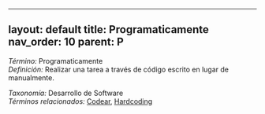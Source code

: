 
---
layout: default
title: Programaticamente
nav_order: 10
parent: P
---

*Término:* Programaticamente  
*Definición:* Realizar una tarea a través de código escrito en lugar de manualmente.

*Taxonomía:* Desarrollo de Software  
*Términos relacionados:* [Codear](https://maleniski.github.io/diccionario-angl-tec-mx/docs/alfabeticamente/C/codear/), [Hardcoding](https://maleniski.github.io/diccionario-angl-tec-mx/docs/alfabeticamente/H/hardcoding/)
